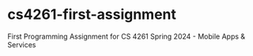 # cs4261-first-assignment
First Programming Assignment for CS 4261 Spring 2024 - Mobile Apps &amp; Services
